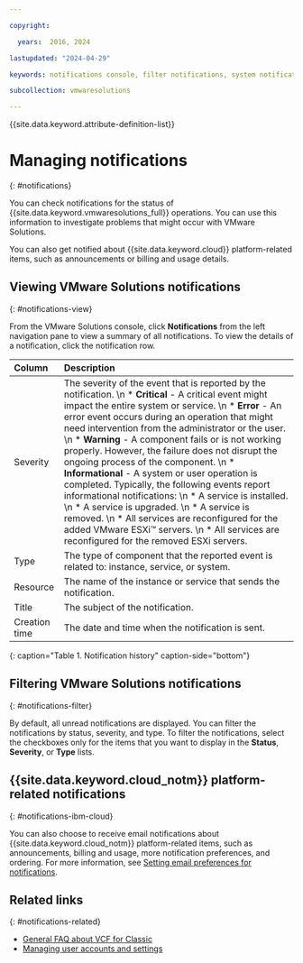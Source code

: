 ```yaml
---

copyright:

  years:  2016, 2024

lastupdated: "2024-04-29"

keywords: notifications console, filter notifications, system notification

subcollection: vmwaresolutions

---
```


{{site.data.keyword.attribute-definition-list}}

# Managing notifications
{: #notifications}

You can check notifications for the status of {{site.data.keyword.vmwaresolutions_full}} operations. You can use this information to investigate problems that might occur with VMware Solutions.

You can also get notified about {{site.data.keyword.cloud}} platform-related items, such as announcements or billing and usage details.

## Viewing VMware Solutions notifications
{: #notifications-view}

From the VMware Solutions console, click **Notifications** from the left navigation pane to view a summary of all notifications. To view the details of a notification, click the notification row.

| Column | Description |
|:------ |:----------- |
| Severity | The severity of the event that is reported by the notification. \n * **Critical** - A critical event might impact the entire system or service. \n * **Error** - An error event occurs during an operation that might need intervention from the administrator or the user. \n * **Warning** - A component fails or is not working properly. However, the failure does not disrupt the ongoing process of the component. \n * **Informational** - A system or user operation is completed. Typically, the following events report informational notifications: \n    * A service is installed. \n    * A service is upgraded. \n    * A service is removed. \n    * All services are reconfigured for the added VMware ESXi™ servers. \n    * All services are reconfigured for the removed ESXi servers. |
| Type | The type of component that the reported event is related to: instance, service, or system. |
| Resource | The name of the instance or service that sends the notification. |
| Title | The subject of the notification. |
| Creation time | The date and time when the notification is sent. |
{: caption="Table 1. Notification history" caption-side="bottom"}

## Filtering VMware Solutions notifications
{: #notifications-filter}

By default, all unread notifications are displayed. You can filter the notifications by status, severity, and type. To filter the notifications, select the checkboxes only for the items that you want to display in the **Status**, **Severity**, or **Type** lists.

## {{site.data.keyword.cloud_notm}} platform-related notifications
{: #notifications-ibm-cloud}

You can also choose to receive email notifications about {{site.data.keyword.cloud_notm}} platform-related items, such as announcements, billing and usage, more notification preferences, and ordering. For more information, see [Setting email preferences for notifications](/docs/account?topic=account-email-prefs).

## Related links
{: #notifications-related}

* [General FAQ about VCF for Classic](/docs/vmwaresolutions?topic=vmwaresolutions-faq-vmwaresolutions)
* [Managing user accounts and settings](/docs/vmwaresolutions?topic=vmwaresolutions-useraccount)
